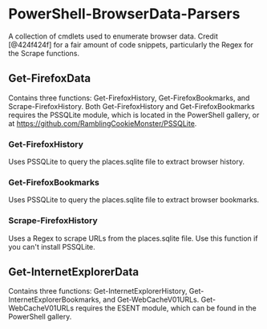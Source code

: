 # PowerShell-BrowserData-Parsers
A collection of cmdlets used to enumerate browser data. Credit [@424f424f] for a fair amount of code snippets, particularly the Regex for the Scrape functions.

## Get-FirefoxData 
Contains three functions: Get-FirefoxHistory, Get-FirefoxBookmarks, and Scrape-FirefoxHistory. Both Get-FirefoxHistory and Get-FirefoxBookmarks requires the PSSQLite module, which is located in the PowerShell gallery, or at https://github.com/RamblingCookieMonster/PSSQLite.

### Get-FirefoxHistory
Uses PSSQLite to query the places.sqlite file to extract browser history. 

### Get-FirefoxBookmarks
Uses PSSQLite to query the places.sqlite file to extract browser bookmarks.

### Scrape-FirefoxHistory
Uses a Regex to scrape URLs from the places.sqlite file. Use this function if you can't install PSSQLite.

## Get-InternetExplorerData
Contains three functions: Get-InternetExplorerHistory, Get-InternetExplorerBookmarks, and Get-WebCacheV01URLs. Get-WebCacheV01URLs requires the ESENT module, which can be found in the PowerShell gallery.


